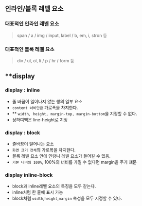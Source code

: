 ## 인라인/블록 레벨 요소

### 대표적인 인라인 레벨 요소

> span / a / img / input, label / b, em, i, stron 등



### 대표적인 블록 레벨 요소

> div / ul, ol, li / p / hr / form 등



## **display

### display : inline

- 줄 바꿈이 일어나지 않는 행의 일부 요소
- `content 너비만큼` 가로폭을 차지한다.
- ** `width, height, margin-top, margin-bottom`을 지정할 수 없다.
- 상하여백은 line-height로 지정



### display : block

- 줄바꿈이 일어나는 요소
- `화면 크기 전체`의 가로폭을 차지한다.
- 블록 레벨 요소 안에 인랑니 레벨 요소가 들어갈 수 있음. 
- `기본 너비의 100%`, 100%의 너비를 가질 수 없다면 margin을 주기 떄문 



### display inline-block

- block과 inline레벨 요소의 특징을 모두 같는다.
- inline처럼 한 줄에 표시 가능
- block처럼 `width`,`height`,`margin` 속성을 모두 지정할 수 있다. 